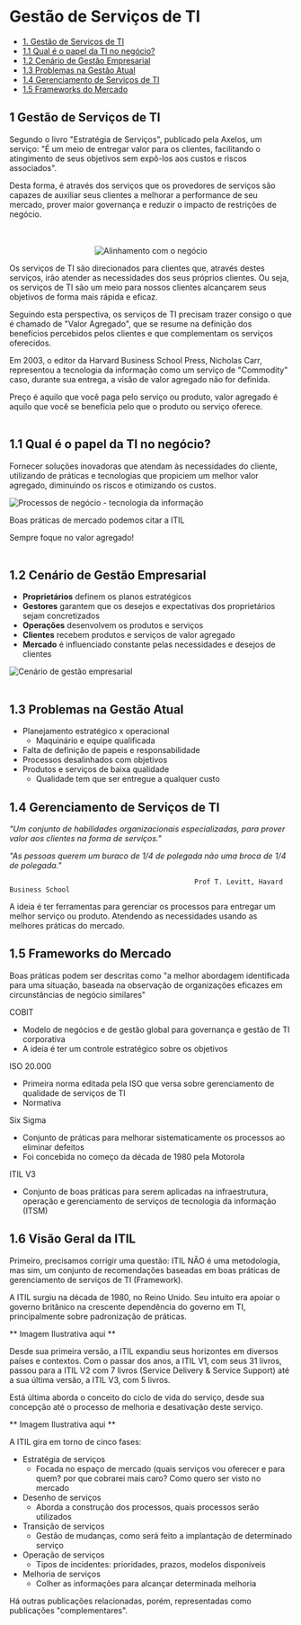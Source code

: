 # Gestão de Serviços de TI

- [1. Gestão de Serviços de TI](#1-gest%C3%A3o-de-servi%C3%A7os-de-ti)
- [1.1 Qual é o papel da TI no negócio?](#11-qual-é-o-papel-da-ti-no-negócio)
- [1.2 Cenário de Gestão Empresarial](#12-cenário-de-gestão-empresarial)
- [1.3 Problemas na Gestão Atual](#13-problemas-na-gestão-atual)
- [1.4 Gerenciamento de Serviços de TI](#14-gerenciamento-de-serviços-de-ti)
- [1.5 Frameworks do Mercado](#15-frameworks-do-mercado)


## 1 Gestão de Serviços de TI

Segundo o livro "Estratégia de Serviços", publicado pela Axelos, um serviço: 
"É um meio de entregar valor para os clientes, facilitando o atingimento de seus objetivos sem expô-los aos custos e riscos associados".

Desta forma, é através dos serviços que os provedores de serviços são capazes de auxiliar seus clientes a melhorar a performance de seu mercado, prover maior governança e reduzir o impacto de restrições de negócio.
<br><br><br>

<div align="center">

![Alinhamento com o negócio](imagens/alinhamento-com-negocio.jpg)

</div>

Os serviços de TI são direcionados para clientes que, através destes serviços, irão atender as necessidades dos seus próprios clientes. Ou seja, os serviços de TI são um meio para nossos clientes alcançarem seus objetivos de forma mais rápida e eficaz.

Seguindo esta perspectiva, os serviços de TI precisam trazer consigo o que é chamado de "Valor Agregado", que se resume na definição dos benefícios percebidos pelos clientes e que complementam os serviços oferecidos.

Em 2003, o editor da Harvard Business School Press, Nicholas Carr, representou a tecnologia da informação como um serviço de "Commodity" caso, durante sua entrega, a visão de valor agregado não for definida. 

Preço é aquilo que você paga pelo serviço ou produto, valor agregado é aquilo que você se beneficia pelo que o produto ou serviço oferece.<br><br>

## 1.1 Qual é o papel da TI no negócio?

Fornecer soluções inovadoras que atendam às necessidades do cliente, utilizando de práticas e tecnologias que propiciem um melhor valor agregado, diminuindo os riscos e otimizando os custos.

<div align="align">

![Processos de negócio - tecnologia da informação](imagens/processos-negocio-tecnologia-informacao.jpg)

</div>

Boas práticas de mercado podemos citar a ITIL

Sempre foque no valor agregado!<br><br>

## 1.2 Cenário de Gestão Empresarial 

* **Proprietários** definem os planos estratégicos
* **Gestores** garantem que os desejos e expectativas dos proprietários sejam concretizados
* **Operações** desenvolvem os produtos e serviços
* **Clientes** recebem produtos e serviços de valor agregado
* **Mercado** é influenciado constante pelas necessidades e desejos de clientes


![Cenário de gestão empresarial](imagens/cenario-gestao-empresarial.jpg) <br><br>

## 1.3 Problemas na Gestão Atual

* Planejamento estratégico x operacional 
  * Maquinário e equipe qualificada
* Falta de definição de papeis e responsabilidade
* Processos desalinhados com objetivos
* Produtos e serviços de baixa qualidade
  * Qualidade tem que ser entregue a qualquer custo
  
## 1.4 Gerenciamento de Serviços de TI

_"Um conjunto de habilidades organizacionais especializadas, para prover valor aos clientes na forma de serviços."_

_"As pessoas querem um buraco de 1/4 de polegada não uma broca de 1/4 de polegada."_

                                                  Prof T. Levitt, Havard Business School



A ideia é ter ferramentas para gerenciar os processos para entregar um melhor serviço ou produto. Atendendo as necessidades usando as melhores práticas do mercado.


## 1.5 Frameworks do Mercado

Boas práticas podem ser descritas como "a melhor abordagem identificada para uma situação, baseada na observação de organizações eficazes em circunstâncias de negócio similares"

COBIT
* Modelo de negócios e de gestão global para governança e gestão de TI corporativa
* A ideia é ter um controle estratégico sobre os objetivos

ISO 20.000
* Primeira norma editada pela ISO que versa sobre gerenciamento de qualidade de serviços de TI
* Normativa 

Six Sigma 
* Conjunto de práticas para melhorar sistematicamente os processos ao eliminar defeitos
* Foi concebida no começo da década de 1980 pela Motorola 

ITIL V3
* Conjunto de boas práticas para serem aplicadas na infraestrutura, operação e gerenciamento de serviços de tecnologia da informação (ITSM)

## 1.6 Visão Geral da ITIL

Primeiro, precisamos corrigir uma questão: ITIL NÂO é uma metodologia, mas sim, um conjunto de recomendações baseadas em boas práticas de gerenciamento de serviços de TI (Framework).

A ITIL surgiu na década de 1980, no Reino Unido. Seu intuito era apoiar o governo britânico na crescente dependência do governo em TI, principalmente sobre padronização de práticas.

** Imagem Ilustrativa aqui **


Desde sua primeira versão, a ITIL expandiu seus horizontes em diversos países e contextos. Com o passar dos anos, a ITIL V1, com seus 31 livros, passou para a ITIL V2 com 7 livros (Service Delivery & Service Support) até a sua última versão, a ITIL V3, com 5 livros.

Está última aborda o conceito do ciclo de vida do serviço, desde sua concepção até o processo de melhoria e desativação deste serviço.

** Imagem Ilustrativa aqui **

A ITIL gira em torno de cinco fases:
* Estratégia de serviços
  * Focada no espaço de mercado (quais serviços vou oferecer e para quem? por que cobrarei mais caro? Como quero ser visto no mercado 
* Desenho de serviços
  * Aborda a construção dos processos, quais processos serão utilizados
* Transição de serviços
  * Gestão de mudanças, como será feito a implantação de determinado serviço
* Operação de serviços
  * Tipos de incidentes: prioridades, prazos, modelos disponíveis 
* Melhoria de serviços
  * Colher as informações para alcançar determinada melhoria

Há outras publicações relacionadas, porém, representadas como publicações "complementares".

